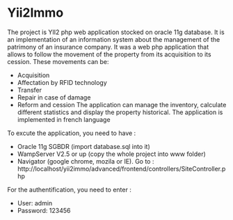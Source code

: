 # Yii2Immo
The project is YII2 php web application stocked on oracle 11g database. It is an implementation of an information system about the management of the patrimony of an insurance company. It was a web php application that allows to follow the movement of the property from its acquisition to its cession. These movements can be: 
-	Acquisition 
-	Affectation by RFID technology
-	Transfer 
-	Repair in case of damage
-	Reform and cession 
The application can manage the inventory, calculate different statistics and display the property historical. 
The application is implemented in french language

To excute the application, you need to have :
- Oracle 11g SGBDR (import database.sql into it)
- WampServer V2.5 or up (copy the whole project into www folder)
- Navigator (google chrome, mozila or IE). Go to : http://localhost/yii2immo/advanced/frontend/controllers/SiteController.php

For the authentification, you need to enter : 
- User: admin
- Password: 123456


